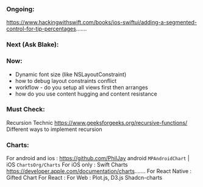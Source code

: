 ### Ongoing:
https://www.hackingwithswift.com/books/ios-swiftui/adding-a-segmented-control-for-tip-percentages.......
### Next (Ask Blake):



### Now:
- Dynamic font size (like NSLayoutConstraint)
- how to debug layout constraints  conflict
- workflow - do you setup all views first then arranges 
- how do you use content hugging and content resistance


### Must Check:
Recursion Technic https://www.geeksforgeeks.org/recursive-functions/
Different ways to implement recursion 


### Charts:
For android and ios : https://github.com/PhilJay android `MPAndroidChart` | iOS `ChartsOrg/Charts`
For iOS only : Swift Charts https://developer.apple.com/documentation/charts.......
For React Native : Gifted Chart
For React : 
For Web : Plot.js, D3.js Shadcn-charts
